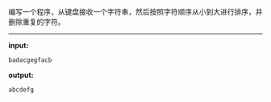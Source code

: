 编写一个程序，从键盘接收一个字符串，然后按照字符顺序从小到大进行排序，并删除重复的字符。
****
**input:**
```
badacgegfacb
```
**output:**
```
abcdefg
```
